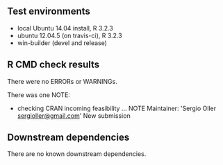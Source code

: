 ## Test environments
* local Ubuntu 14.04 install, R 3.2.3
* ubuntu 12.04.5 (on travis-ci), R 3.2.3
* win-builder (devel and release)

## R CMD check results
There were no ERRORs or WARNINGs. 

There was one NOTE:

* checking CRAN incoming feasibility ... NOTE
Maintainer: 'Sergio Oller <sergioller@gmail.com>'
New submission


## Downstream dependencies
There are no known downstream dependencies.
